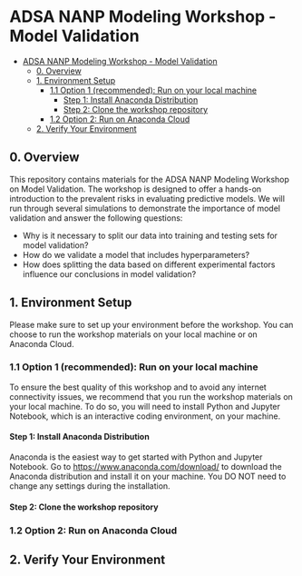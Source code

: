 # ADSA NANP Modeling Workshop - Model Validation

- [ADSA NANP Modeling Workshop - Model Validation](#adsa-nanp-modeling-workshop---model-validation)
  - [0. Overview](#0-overview)
  - [1. Environment Setup](#1-environment-setup)
    - [1.1 Option 1 (recommended): Run on your local machine](#11-option-1-recommended-run-on-your-local-machine)
      - [Step 1: Install Anaconda Distribution](#step-1-install-anaconda-distribution)
      - [Step 2: Clone the workshop repository](#step-2-clone-the-workshop-repository)
    - [1.2 Option 2: Run on Anaconda Cloud](#12-option-2-run-on-anaconda-cloud)
  - [2. Verify Your Environment](#2-verify-your-environment)


## 0. Overview

This repository contains materials for the ADSA NANP Modeling Workshop on Model Validation. The workshop is designed to offer a hands-on introduction to the prevalent risks in evaluating predictive models. We will run through several simulations to demonstrate the importance of model validation and answer the following questions:

- Why is it necessary to split our data into training and testing sets for model validation?
- How do we validate a model that includes hyperparameters?
- How does splitting the data based on different experimental factors influence our conclusions in model validation?

## 1. Environment Setup

Please make sure to set up your environment before the workshop. You can choose to run the workshop materials on your local machine or on Anaconda Cloud.

### 1.1 Option 1 (recommended): Run on your local machine

To ensure the best quality of this workshop and to avoid any internet connectivity issues, we recommend that you run the workshop materials on your local machine. To do so, you will need to install Python and Jupyter Notebook, which is an interactive coding environment, on your machine.

#### Step 1: Install Anaconda Distribution

Anaconda is the easiest way to get started with Python and Jupyter Notebook. Go to https://www.anaconda.com/download/ to download the Anaconda distribution and install it on your machine. You DO NOT need to change any settings during the installation.

#### Step 2: Clone the workshop repository


### 1.2 Option 2: Run on Anaconda Cloud


## 2. Verify Your Environment

